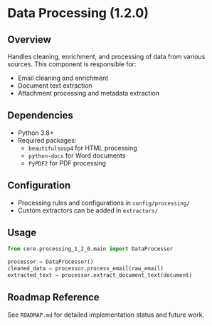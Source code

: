 # Data Processing (1.2.0)

## Overview
Handles cleaning, enrichment, and processing of data from various sources. This component is responsible for:
- Email cleaning and enrichment
- Document text extraction
- Attachment processing and metadata extraction

## Dependencies
- Python 3.8+
- Required packages:
  - `beautifulsoup4` for HTML processing
  - `python-docx` for Word documents
  - `PyPDF2` for PDF processing

## Configuration
- Processing rules and configurations in `config/processing/`
- Custom extractors can be added in `extractors/`

## Usage
```python
from core.processing_1_2_0.main import DataProcessor

processor = DataProcessor()
cleaned_data = processor.process_email(raw_email)
extracted_text = processor.extract_document_text(document)
```

## Roadmap Reference
See `ROADMAP.md` for detailed implementation status and future work.
